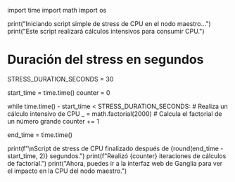 import time
import math
import os

print("Iniciando script simple de stress de CPU en el nodo maestro...")
print("Este script realizará cálculos intensivos para consumir CPU.")

# Duración del stress en segundos
STRESS_DURATION_SECONDS = 30

start_time = time.time()
counter = 0

while time.time() - start_time < STRESS_DURATION_SECONDS:
    # Realiza un cálculo intensivo de CPU
    _ = math.factorial(2000) # Calcula el factorial de un número grande
    counter += 1

end_time = time.time()

print(f"\nScript de stress de CPU finalizado después de {round(end_time - start_time, 2)} segundos.")
print(f"Realizó {counter} iteraciones de cálculos de factorial.")
print("Ahora, puedes ir a la interfaz web de Ganglia para ver el impacto en la CPU del nodo maestro.")
